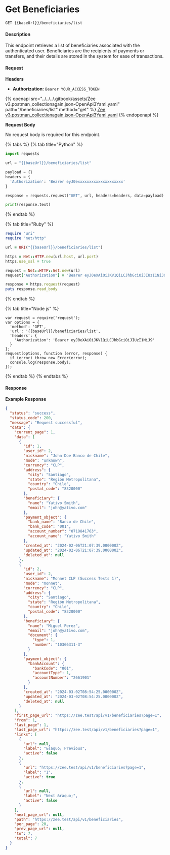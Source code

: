 # Get Beneficiaries

`GET {{baseUrl}}/beneficiaries/list`

#### Description

This endpoint retrieves a list of beneficiaries associated with the authenticated user. Beneficiaries are the recipients of payments or transfers, and their details are stored in the system for ease of transactions.

#### Request

**Headers**

* **Authorization:** `Bearer YOUR_ACCESS_TOKEN`



{% openapi src="../../../.gitbook/assets/Zee v3.postman_collectionagain.json-OpenApi3Yaml.yaml" path="/beneficiaries/list" method="get" %}
[Zee v3.postman_collectionagain.json-OpenApi3Yaml.yaml](<../../../.gitbook/assets/Zee v3.postman_collectionagain.json-OpenApi3Yaml.yaml>)
{% endopenapi %}

**Request Body**

No request body is required for this endpoint.

{% tabs %}
{% tab title="Python" %}
```python
import requests

url = "{{baseUrl}}/beneficiaries/list"

payload = {}
headers = {
  'Authorization': 'Bearer eyJ0exxxxxxxxxxxxxxxxxxxx'
}

response = requests.request("GET", url, headers=headers, data=payload)

print(response.text)

```
{% endtab %}

{% tab title="Ruby" %}
```ruby
require "uri"
require "net/http"

url = URI("{{baseUrl}}/beneficiaries/list")

https = Net::HTTP.new(url.host, url.port)
https.use_ssl = true

request = Net::HTTP::Get.new(url)
request["Authorization"] = "Bearer eyJ0eXAiOiJKV1QiLCJhbGciOiJIUzI1NiJ9"

response = https.request(request)
puts response.read_body

```
{% endtab %}

{% tab title="Node js" %}
```ejs
var request = require('request');
var options = {
  'method': 'GET',
  'url': '{{baseUrl}}/beneficiaries/list',
  'headers': {
    'Authorization': 'Bearer eyJ0eXAiOiJKV1QiLCJhbGciOiJIUzI1NiJ9'
  }
};
request(options, function (error, response) {
  if (error) throw new Error(error);
  console.log(response.body);
});

```
{% endtab %}
{% endtabs %}

#### Response

**Example Response**

```json
{
  "status": "success",
  "status_code": 200,
  "message": "Request successful",
  "data": {
    "current_page": 1,
    "data": [
      {
        "id": 1,
        "user_id": 2,
        "nickname": "John Doe Banco de Chile",
        "mode": "unknown",
        "currency": "CLP",
        "address": {
          "city": "Santiago",
          "state": "Región Metropolitana",
          "country": "Chile",
          "postal_code": "8320000"
        },
        "beneficiary": {
          "name": "Yativo Smith",
          "email": "john@yativo.com"
        },
        "payment_object": {
          "bank_name": "Banco de Chile",
          "bank_code": "001",
          "account_number": "0719841763",
          "account_name": "Yativo Smith"
        },
        "created_at": "2024-02-06T21:07:39.000000Z",
        "updated_at": "2024-02-06T21:07:39.000000Z",
        "deleted_at": null
      },
      {
        "id": 2,
        "user_id": 2,
        "nickname": "Monnet CLP (Success Tests 1)",
        "mode": "monnet",
        "currency": "CLP",
        "address": {
          "city": "Santiago",
          "state": "Región Metropolitana",
          "country": "Chile",
          "postal_code": "8320000"
        },
        "beneficiary": {
          "name": "Miguel Perez",
          "email": "john@yativo.com",
          "document": {
            "type": 1,
            "number": "10366311-3"
          }
        },
        "payment_object": {
          "bankAccount": {
            "bankCode": "001",
            "accountType": 1,
            "accountNumber": "2661901"
          }
        },
        "created_at": "2024-03-02T08:54:25.000000Z",
        "updated_at": "2024-03-02T08:54:25.000000Z",
        "deleted_at": null
      }
    ],
    "first_page_url": "https://zee.test/api/v1/beneficiaries?page=1",
    "from": 1,
    "last_page": 1,
    "last_page_url": "https://zee.test/api/v1/beneficiaries?page=1",
    "links": [
      {
        "url": null,
        "label": "&laquo; Previous",
        "active": false
      },
      {
        "url": "https://zee.test/api/v1/beneficiaries?page=1",
        "label": "1",
        "active": true
      },
      {
        "url": null,
        "label": "Next &raquo;",
        "active": false
      }
    ],
    "next_page_url": null,
    "path": "https://zee.test/api/v1/beneficiaries",
    "per_page": 20,
    "prev_page_url": null,
    "to": 7,
    "total": 7
  }
}
```
